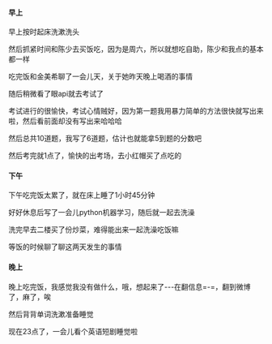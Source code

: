 #### 早上

早上按时起床洗漱洗头

然后抓紧时间和陈少去买饭吃，因为是周六，所以就想吃自助，陈少和我点的基本都一样

吃完饭和金美希聊了一会儿天，关于她昨天晚上喝酒的事情

随后稍微看了眼api就去考试了

考试进行的很愉快，考试心情贼好，因为第一题我用暴力简单的方法很快就写出来啦，然后看前面却没有写出来哈哈哈

然后总共10道题，我写了6道题，估计也就能拿5到题的分数吧

然后考完就1点了，愉快的出考场，去小红帽买了点吃的

#### 下午

下午吃完饭太累了，就在床上睡了1小时45分钟

好好休息后写了一会儿python机器学习，随后就一起去洗澡

洗完早去二楼买了份炒菜，难得能出来一起洗澡吃饭嘛

等饭的时候聊了聊这两天发生的事情

#### 晚上

晚上吃完饭，我感觉我没有做什么，哦，想起来了---在翻信息=-=，翻到微博了，麻了，唉

然后背背单词洗漱准备睡觉

现在23点了，一会儿看个英语短剧睡觉啦